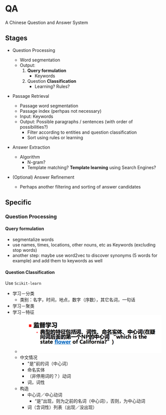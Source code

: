 # QA
A Chinese Question and Answer System

## Stages

- Question Processing
    - Word segmentation
    - Output:
        1. **Query formulation**
            - Keywords
        2. Question **Classification**
            - Learning? Rules?

- Passage Retrieval
    - Passage word segmentation
    - Passage index (perhpas not necessary)
    - Input: Keywords
    - Output: Possible paragraphs / sentences (with order of possibilities?)
        - Filter according to entities and question classification
        - Sort using rules or learning

- Answer Extraction
    - Algorithm
        - N-gram?
        - Template matching? **Template learning** using Search Engines?

- (Optional) Answer Refinement
    - Perhaps another filtering and sorting of answer candidates

## Specific

### Question Processing
#### Query formulation

- segmentalize words
- use names, times, locations, other nouns, etc as Keywords (excluding stop words)
- another step: maybe use word2vec to discover synonyms (5 words for example) and add them to keywords as well

#### Question Classification

Use `Scikit-learn`

- 学习－分类
    - 类别：名字，时间，地点，数字（序数），其它名词，一句话
- 学习－聚类
- 学习－特征
    - ![](img/Q_classification_L.png)
    - 中文情况
        - "是"前的词（中心词）
        - 命名实体
        - （非停用词的？）动词
        - 词，词性
    - 构造
        - 中心词／中心动词
            - “是”出现，则为之前的名词（中心词），否则，为中心动词
        - 词（含词性）列表（出现／没出现）
